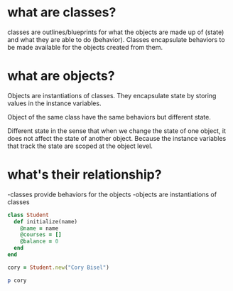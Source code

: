 # what are classes?
classes are outlines/blueprints for what the objects are made up of (state) and what they are able to do (behavior). Classes encapsulate behaviors to be made available for the objects created from them.

# what are objects?
Objects are instantiations of classes. They encapsulate state by storing values in the instance variables.

Object of the same class have the same behaviors but different state.

Different state in the sense that when we change the state of one object, it does not affect the state of another object. Because the instance variables that track the state are scoped at the object level.

# what's their relationship?
-classes provide behaviors for the objects
-objects are instantiations of classes

```ruby
class Student
  def initialize(name)
    @name = name
    @courses = []
    @balance = 0
  end
end

cory = Student.new("Cory Bisel")

p cory
```
